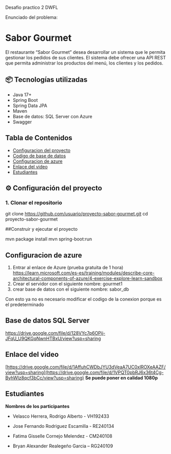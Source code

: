 
Desafio practico 2 DWFL

Enunciado del problema:

# Sabor Gourmet
El restaurante “Sabor Gourmet” desea desarrollar un sistema que le permita gestionar los pedidos de sus clientes. El sistema debe ofrecer una API REST que permita administrar los productos del menú, los clientes y los pedidos.

## 📦 Tecnologías utilizadas

- Java 17+
- Spring Boot
- Spring Data JPA
- Maven
- Base de datos: SQL Server con Azure
- Swagger
  
## Tabla de Contenidos

  - [Configuracion del proyecto](#Configuracion-del-proyecto)
  - [Codigo de base de datos](#SQL-server)
  - [Configuracion de azure](#Configuracion-de-azure)
  - [Enlace del video](#Enlace-del-video)
  - [Estudiantes](#Estudiantes)
  
 ## ⚙️ Configuración del proyecto

### 1. Clonar el repositorio

git clone https://github.com/usuario/proyecto-sabor-gourmet.git
cd proyecto-sabor-gourmet


 ##Construir y ejecutar el proyecto

mvn package install
mvn spring-boot:run


## Configuracion de azure

1. Entrar al enlace de Azure (prueba gratuita de 1 hora)
   https://learn.microsoft.com/es-es/training/modules/describe-core-architectural-components-of-azure/4-exercise-explore-learn-sandbox
2. Crear el servidor con el siguiente nombre:
   gourmet1
3. crear base de datos con el siguiente nombre:
   sabor_db

Con esto ya no es necesario modificar el codigo de la conexion porque es el predeterminado

## Base de datos SQL Server

https://drive.google.com/file/d/128VYc7p6OPij-JFqU_U9QKGqNwnHTBxU/view?usp=sharing

 ## Enlace del video
 
[https://drive.google.com/file/d/1AffuhCWDbJYU3dVeaA7UC0xlROXeAAZF/view?usp=sharing](https://drive.google.com/file/d/1VPQT0pbRJ6x36t4Cg-ByhWIz8qcf3bCc/view?usp=sharing)
**Se puede poner en calidad 1080p**

## Estudiantes
 
**Nombres de los participantes**
  
- Velasco Herrera, Rodrigo Alberto - VH192433

- Jose Fernando Rodriguez Escamilla - RE240134

- Fatima Gisselle Cornejo Melendez - CM240108

- Bryan Alexander Realegeño Garcia – RG240109


